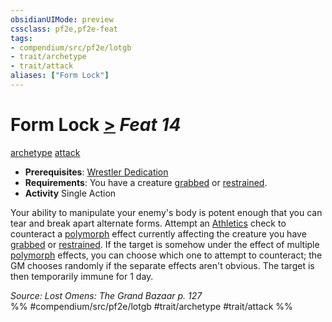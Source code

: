 ```yaml
---
obsidianUIMode: preview
cssclass: pf2e,pf2e-feat
tags:
- compendium/src/pf2e/lotgb
- trait/archetype
- trait/attack
aliases: ["Form Lock"]
---
```

# Form Lock  [>](/rules/core-rulebook/chapter-9-playing-the-game.md#Actions "Single Action") *Feat 14*  
[archetype](/rules/traits/archetype.md)  [attack](/rules/traits/attack.md)  

- **Prerequisites**: [Wrestler Dedication](/compendium/feats/wrestler-dedication-lotgb.md)
- **Requirements**: You have a creature [grabbed](/rules/conditions.md#Grabbed) or [restrained](/rules/conditions.md#Restrained).
- **Activity** Single Action

Your ability to manipulate your enemy's body is potent enough that you can tear and break apart alternate forms. Attempt an [Athletics](/compendium/skills.md#Athletics) check to counteract a [polymorph](/rules/traits/polymorph.md) effect currently affecting the creature you have [grabbed](/rules/conditions.md#Grabbed) or [restrained](/rules/conditions.md#Restrained). If the target is somehow under the effect of multiple [polymorph](/rules/traits/polymorph.md) effects, you can choose which one to attempt to counteract; the GM chooses randomly if the separate effects aren't obvious. The target is then temporarily immune for 1 day.

*Source: Lost Omens: The Grand Bazaar p. 127*  
%% #compendium/src/pf2e/lotgb #trait/archetype #trait/attack %%